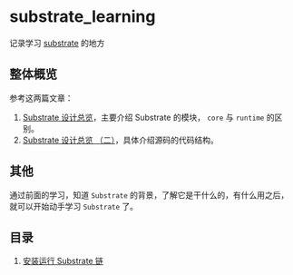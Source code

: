 # substrate_learning
记录学习 [substrate](https://github.com/paritytech/substrate) 的地方


## 整体概览
参考这两篇文章：
1. [Substrate 设计总览](https://zhuanlan.zhihu.com/p/56383616)，主要介绍 Substrate 的模块， `core` 与 `runtime` 的区别。
2. [Substrate 设计总览 （二）](https://zhuanlan.zhihu.com/p/56414647)，具体介绍源码的代码结构。

## 其他
通过前面的学习，知道 `Substrate` 的背景，了解它是干什么的，有什么用之后，就可以开始动手学习 `Substrate` 了。

## 目录
1. [安装运行 Substrate 链](./run_substrate.md)